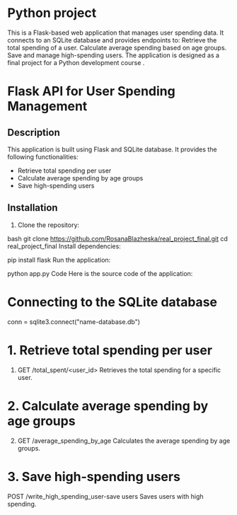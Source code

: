 # Python project
This is a Flask-based web application that manages user spending data. It connects to an SQLite database and provides endpoints to:  Retrieve the total spending of a user. Calculate average spending based on age groups. Save and manage high-spending users. The application is designed as a final project for a Python development course .

# Flask API for User Spending Management

## Description
This application is built using Flask and SQLite database. It provides the following functionalities:
- Retrieve total spending per user
- Calculate average spending by age groups
- Save high-spending users

## Installation
1. Clone the repository:
   
bash
   git clone https://github.com/RosanaBlazheska/real_project_final.git
   cd real_project_final
Install dependencies:

pip install flask
Run the application:

python app.py
Code
Here is the source code of the application:


# Connecting to the SQLite database
conn = sqlite3.connect("name-database.db")

# 1. Retrieve total spending per user
1. GET /total_spent/<user_id>
Retrieves the total spending for a specific user.

# 2. Calculate average spending by age groups
2. GET /average_spending_by_age
Calculates the average spending by age groups.

# 3. Save high-spending users
POST /write_high_spending_user-save users 
Saves users with high spending.
